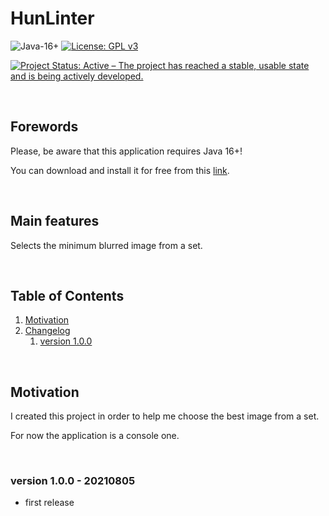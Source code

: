 HunLinter
==========

![Java-16+](https://img.shields.io/badge/java-16%2B-orange.svg) [![License: GPL v3](https://img.shields.io/badge/License-GPLv3-blue.svg)](https://www.gnu.org/licenses/gpl-3.0)

[![Project Status: Active – The project has reached a stable, usable state and is being actively developed.](https://www.repostatus.org/badges/latest/active.svg)](https://www.repostatus.org/#active)

<br />

## Forewords
Please, be aware that this application requires Java 16+!

You can download and install it for free from this [link](https://www.oracle.com/java/technologies/javase-downloads.html).

<br />

## Main features
Selects the minimum blurred image from a set.

<br />

## Table of Contents
1. [Motivation](#motivation)
2. [Changelog](#changelog)
    1. [version 1.0.0](#changelog-1.0.0)


<br/>

<a name="motivation"></a>
## Motivation
I created this project in order to help me choose the best image from a set.

For now the application is a console one.


<br/>

<a name="changelog-1.0.0"></a>
### version 1.0.0 - 20210805
- first release
